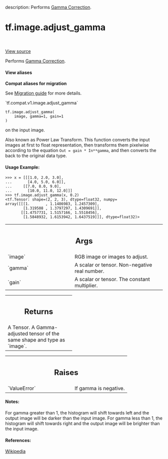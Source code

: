 description: Performs [Gamma Correction](http://en.wikipedia.org/wiki/Gamma_correction).

<div itemscope itemtype="http://developers.google.com/ReferenceObject">
<meta itemprop="name" content="tf.image.adjust_gamma" />
<meta itemprop="path" content="Stable" />
</div>

# tf.image.adjust_gamma

<!-- Insert buttons and diff -->

<table class="tfo-notebook-buttons tfo-api nocontent" align="left">

</table>

<a target="_blank" href="/code/stable/tensorflow/python/ops/image_ops_impl.py">View source</a>



Performs [Gamma Correction](http://en.wikipedia.org/wiki/Gamma_correction).

<section class="expandable">
  <h4 class="showalways">View aliases</h4>
  <p>
<b>Compat aliases for migration</b>
<p>See
<a href="https://www.tensorflow.org/guide/migrate">Migration guide</a> for
more details.</p>
<p>`tf.compat.v1.image.adjust_gamma`</p>
</p>
</section>

<pre class="devsite-click-to-copy prettyprint lang-py tfo-signature-link">
<code>tf.image.adjust_gamma(
    image, gamma=1, gain=1
)
</code></pre>



<!-- Placeholder for "Used in" -->

on the input image.

Also known as Power Law Transform. This function converts the
input images at first to float representation, then transforms them
pixelwise according to the equation `Out = gain * In**gamma`,
and then converts the back to the original data type.

#### Usage Example:



```
>>> x = [[[1.0, 2.0, 3.0],
...       [4.0, 5.0, 6.0]],
...     [[7.0, 8.0, 9.0],
...       [10.0, 11.0, 12.0]]]
>>> tf.image.adjust_gamma(x, 0.2)
<tf.Tensor: shape=(2, 2, 3), dtype=float32, numpy=
array([[[1.       , 1.1486983, 1.2457309],
        [1.319508 , 1.3797297, 1.4309691]],
       [[1.4757731, 1.5157166, 1.5518456],
        [1.5848932, 1.6153942, 1.6437519]]], dtype=float32)>
```

<!-- Tabular view -->
 <table class="responsive fixed orange">
<colgroup><col width="214px"><col></colgroup>
<tr><th colspan="2"><h2 class="add-link">Args</h2></th></tr>

<tr>
<td>
`image`
</td>
<td>
RGB image or images to adjust.
</td>
</tr><tr>
<td>
`gamma`
</td>
<td>
A scalar or tensor. Non-negative real number.
</td>
</tr><tr>
<td>
`gain`
</td>
<td>
A scalar or tensor. The constant multiplier.
</td>
</tr>
</table>



<!-- Tabular view -->
 <table class="responsive fixed orange">
<colgroup><col width="214px"><col></colgroup>
<tr><th colspan="2"><h2 class="add-link">Returns</h2></th></tr>
<tr class="alt">
<td colspan="2">
A Tensor. A Gamma-adjusted tensor of the same shape and type as `image`.
</td>
</tr>

</table>



<!-- Tabular view -->
 <table class="responsive fixed orange">
<colgroup><col width="214px"><col></colgroup>
<tr><th colspan="2"><h2 class="add-link">Raises</h2></th></tr>

<tr>
<td>
`ValueError`
</td>
<td>
If gamma is negative.
</td>
</tr>
</table>



#### Notes:

For gamma greater than 1, the histogram will shift towards left and
the output image will be darker than the input image.
For gamma less than 1, the histogram will shift towards right and
the output image will be brighter than the input image.


#### References:

[Wikipedia](http://en.wikipedia.org/wiki/Gamma_correction)
